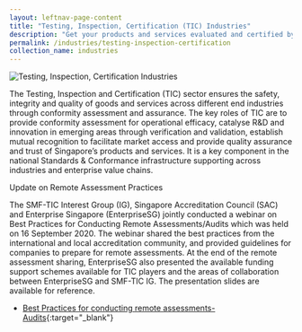 ```yaml
---
layout: leftnav-page-content
title: "Testing, Inspection, Certification (TIC) Industries"
description: "Get your products and services evaluated and certified by a Singapore Accreditation Council (SAC)-accredited Conformity Assessment Body (CAB)."
permalink: /industries/testing-inspection-certification
collection_name: industries
---
```


![Testing, Inspection, Certification Industries](/images/industries/tic.jpg)

The Testing, Inspection and Certification (TIC) sector ensures the safety, integrity and quality of goods and services across different end industries through conformity assessment and assurance. The key roles of TIC are to provide conformity assessment for operational efficacy, catalyse R&D and innovation in emerging areas through verification and validation, establish mutual recognition to facilitate market access and provide quality assurance and trust of Singapore’s products and services. It is a key component in the national Standards & Conformance infrastructure supporting across industries and enterprise value chains.
 
 
Update on Remote Assessment Practices


The SMF-TIC Interest Group (IG), Singapore Accreditation Council (SAC) and Enterprise Singapore (EnterpriseSG) jointly conducted a webinar on Best Practices for Conducting Remote Assessments/Audits which was held on 16 September 2020. The webinar shared the best practices from the international and local accreditation community, and provided guidelines for companies to prepare for remote assessments. At the end of the remote assessment sharing, EnterpriseSG also presented the available funding support schemes available for TIC players and the areas of collaboration between EnterpriseSG and SMF-TIC IG. The presentation slides are available for reference.

* [Best Practices for conducting remote assessments-Audits](/files/documents/Best-Practices.pdf){:target="_blank"}



